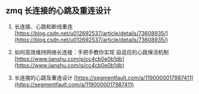 ## zmq 长连接的心跳及重连设计
1. 长连接、心跳和断线重连
[https://blog.csdn.net/u012692537/article/details/73608935/](https://blog.csdn.net/u012692537/article/details/73608935/)

2. 如何高效维持网络长连接：手把手教你实现 自适应的心跳保活机制
[https://www.jianshu.com/p/cc4cb0e0b1db](https://www.jianshu.com/p/cc4cb0e0b1db)

3. 长连接的心跳及重连设计
[https://segmentfault.com/a/1190000017987411](https://segmentfault.com/a/1190000017987411)

